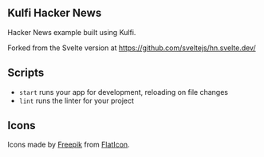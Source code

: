 ## Kulfi Hacker News

Hacker News example built using Kulfi.

Forked from the Svelte version at https://github.com/sveltejs/hn.svelte.dev/

## Scripts

- `start` runs your app for development, reloading on file changes
- `lint` runs the linter for your project

## Icons

Icons made by [Freepik](https://www.freepik.com) from [FlatIcon](www.flaticon.com).
